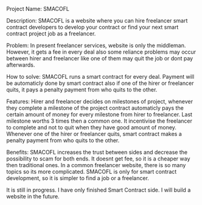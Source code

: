 Project Name: SMACOFL

Description: SMACOFL is a website where you can hire freelancer smart contract developers to develop your contract or find your next smart contract project job as a freelancer.

Problem: In present freelancer services, website is only the middleman. However, it gets a fee in every deal also some reliance problems may occur between hirer and freelancer like one of them may quit the job or dont pay afterwards.

How to solve: SMACOFL runs a smart contract for every deal. Payment will be automaticly done by smart contract also if one of the hirer or freelancer quits, it pays a penalty payment from who quits to the other.

Features: Hirer and freelancer decides on milestones of project, whenever they complete a milestone of the project contract automaticly pays the certain amount of money for every milestone from hirer to freelancer.
Last milestone worths 3 times then a common one. It incentivise the freelancer to complete and not to quit when they have good amount of money.
Whenever one of the hirer or freelancer quits, smart contract makes a penalty payment from who quits to the other.


Benefits: SMACOFL increases the trust between sides and decrease the possibility to scam for both ends.
It doesnt get fee, so it is a cheaper way then traditional ones.
In a common freelancer website, there is so many topics so its more complicated. SMACOFL is only for smart contract development, so it is simpler to find a job or a freelancer.

It is still in progress. I have only finished Smart Contract side. I will build a website in the future.
